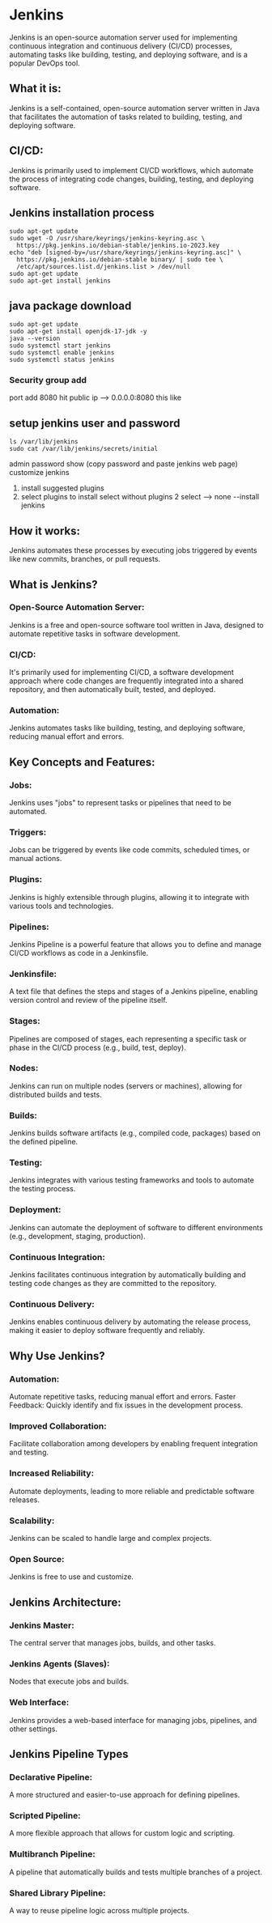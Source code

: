 # Jenkins
Jenkins is an open-source automation server used for implementing continuous integration and continuous delivery (CI/CD) processes, automating tasks like building, testing, and deploying software, and is a popular DevOps tool. 
## What it is:
Jenkins is a self-contained, open-source automation server written in Java that facilitates the automation of tasks related to building, testing, and deploying software. 
## CI/CD:
Jenkins is primarily used to implement CI/CD workflows, which automate the process of integrating code changes, building, testing, and deploying software. 

## Jenkins installation process
```
sudo apt-get update
sudo wget -O /usr/share/keyrings/jenkins-keyring.asc \
  https://pkg.jenkins.io/debian-stable/jenkins.io-2023.key
echo "deb [signed-by=/usr/share/keyrings/jenkins-keyring.asc]" \
  https://pkg.jenkins.io/debian-stable binary/ | sudo tee \
  /etc/apt/sources.list.d/jenkins.list > /dev/null
sudo apt-get update
sudo apt-get install jenkins
```

## java package download
```
sudo apt-get update
sudo apt-get install openjdk-17-jdk -y
java --version
sudo systemctl start jenkins
sudo systemctl enable jenkins
sudo systemctl status jenkins
```

### Security group add 
port add 8080 
hit public ip --> 0.0.0.0:8080 this like

## setup jenkins user and password
```
ls /var/lib/jenkins
sudo cat /var/lib/jenkins/secrets/initial
```
admin password show
(copy password and paste jenkins web page)
customize jenkins 
1. install suggested plugins
2. select plugins to install
select without plugins 2
select --> none --install jenkins


## How it works:
Jenkins automates these processes by executing jobs triggered by events like new commits, branches, or pull requests. 
## What is Jenkins?
### Open-Source Automation Server:
Jenkins is a free and open-source software tool written in Java, designed to automate repetitive tasks in software development. 
### CI/CD:
It's primarily used for implementing CI/CD, a software development approach where code changes are frequently integrated into a shared repository, and then automatically built, tested, and deployed. 
### Automation:
Jenkins automates tasks like building, testing, and deploying software, reducing manual effort and errors. 
## Key Concepts and Features:
### Jobs:
Jenkins uses "jobs" to represent tasks or pipelines that need to be automated. 
### Triggers:
Jobs can be triggered by events like code commits, scheduled times, or manual actions. 
### Plugins:
Jenkins is highly extensible through plugins, allowing it to integrate with various tools and technologies. 
### Pipelines:
Jenkins Pipeline is a powerful feature that allows you to define and manage CI/CD workflows as code in a Jenkinsfile. 
### Jenkinsfile:
A text file that defines the steps and stages of a Jenkins pipeline, enabling version control and review of the pipeline itself. 
### Stages:
Pipelines are composed of stages, each representing a specific task or phase in the CI/CD process (e.g., build, test, deploy). 
### Nodes:
Jenkins can run on multiple nodes (servers or machines), allowing for distributed builds and tests. 
### Builds:
Jenkins builds software artifacts (e.g., compiled code, packages) based on the defined pipeline. 
### Testing:
Jenkins integrates with various testing frameworks and tools to automate the testing process. 
### Deployment:
Jenkins can automate the deployment of software to different environments (e.g., development, staging, production). 
### Continuous Integration:
Jenkins facilitates continuous integration by automatically building and testing code changes as they are committed to the repository. 
### Continuous Delivery:
Jenkins enables continuous delivery by automating the release process, making it easier to deploy software frequently and reliably. 
## Why Use Jenkins?
### Automation:
Automate repetitive tasks, reducing manual effort and errors. 
Faster Feedback: Quickly identify and fix issues in the development process. 
### Improved Collaboration:
Facilitate collaboration among developers by enabling frequent integration and testing. 
### Increased Reliability: 
Automate deployments, leading to more reliable and predictable software releases. 
### Scalability: 
Jenkins can be scaled to handle large and complex projects. 
### Open Source: 
Jenkins is free to use and customize. 
## Jenkins Architecture:
### Jenkins Master: 
The central server that manages jobs, builds, and other tasks.
### Jenkins Agents (Slaves):
Nodes that execute jobs and builds.
### Web Interface: 
Jenkins provides a web-based interface for managing jobs, pipelines, and other settings. 
## Jenkins Pipeline Types
### Declarative Pipeline: 
A more structured and easier-to-use approach for defining pipelines.
### Scripted Pipeline:
A more flexible approach that allows for custom logic and scripting.
### Multibranch Pipeline:
A pipeline that automatically builds and tests multiple branches of a project.
### Shared Library Pipeline:
A way to reuse pipeline logic across multiple projects. 

